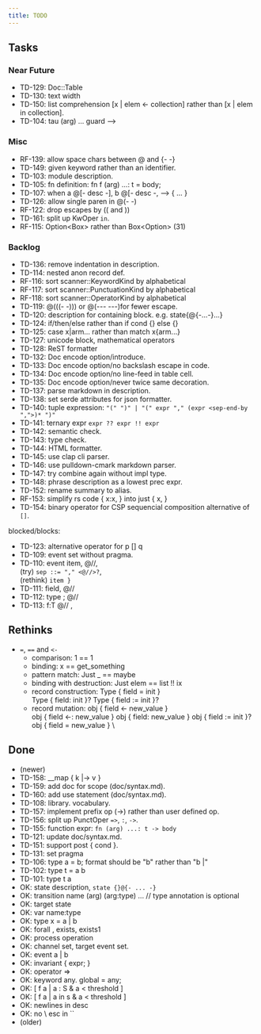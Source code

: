 ```yaml
---
title: TODO
---
```


## Tasks

### Near Future

- TD-129: Doc::Table
- TD-130: text width
- TD-150: list comprehension [x | elem <- collection] rather than [x | elem in collection].
- TD-104: tau (arg) ... guard -\->

### Misc

- RF-139: allow space chars between @ and {- -}
- TD-149: given keyword rather than an identifier.
- TD-103: module description.
- TD-105: fn definition: fn f (arg) ...: t = body;
- TD-107: when a @[- desc -], b @[- desc -, --> { ... }
- TD-126: allow single paren in @(- -)
- RF-122: drop escapes by (( and ))
- TD-161: split up KwOper `in`.
- RF-115: Option<Box<String>> rather than Box<Option<String>> (31)

### Backlog

- TD-136: remove indentation in description.
- TD-114: nested anon record def.
- RF-116: sort scanner::KeywordKind by alphabetical
- RF-117: sort scanner::PunctuationKind by alphabetical
- RF-118: sort scanner::OperatorKind by alphabetical
- TD-119: @(((- -))) or @(-\-- -\--)for fewer escape.
- TD-120: description for containing block. e.g. state{@{-...-}...}
- TD-124: if/then/else rather than if cond {} else {}
- TD-125: case x|arm... rather than match x{arm...}
- TD-127: unicode block, mathematical operators
- TD-128: ReST formatter
- TD-132: Doc encode option/introduce.
- TD-133: Doc encode option/no backslash escape in code.
- TD-134: Doc encode option/no line-feed in table cell.
- TD-135: Doc encode option/never twice same decoration.
- TD-137: parse markdown in description.
- TD-138: set serde attributes for json formatter.
- TD-140: tuple expression:  `"(" ")" | "(" expr "," (expr <sep-end-by ",">)* ")"`
- TD-141: ternary expr `expr ?? expr !! expr`
- TD-142: semantic check.
- TD-143: type check.
- TD-144: HTML formatter.
- TD-145: use clap cli parser.
- TD-146: use pulldown-cmark markdown parser.
- TD-147: try combine again without impl type.
- TD-148: phrase description as a lowest prec expr.
- TD-152: rename summary to alias.
- RF-153: simplify rs code { x:x, } into just { x, }
- TD-154: binary operator for CSP sequencial composition alternative of `[]`.

blocked/blocks:

- TD-123: alternative operator for p [] q
- TD-109: event set without pragma.
- TD-110: event item, @//, \
  (try) `sep ::= "," <@//>?`, \
  (rethink) `item }`
- TD-111: field, @//
- TD-112: type ; @//
- TD-113: f:T @// ,

## Rethinks

* `=`, `==` and `<-`
    * comparison: 1 == 1
    * binding: x == get\_something
    * pattern match: Just _ == maybe
    * binding with destruction: Just elem == list !! ix
    * record construction: Type { field = init } \
      Type { field: init }?
      Type { field := init }?
    * record mutation: obj { field <- new\_value } \
      obj { field <-: new\_value }
      obj { field: new\_value }
      obj { field := init }?
      obj { field = new\_value } \


## Done

- (newer)
- TD-158: \_\_map { k |-> v }
- TD-159: add doc for scope (doc/syntax.md).
- TD-160: add use statement (doc/syntax.md).
- TD-108: library. vocabulary.
- TD-157: implement prefix op (->) rather than user defined op.
- TD-156: split up PunctOper `=>`, `:`, `->`.
- TD-155: function expr: `fn (arg) ...: t -> body`
- TD-121: update doc/syntax.md.
- TD-151: support post { cond }.
- TD-131: set pragma
- TD-106: type a = b; format should be "b" rather than "b |"
- TD-102: type t = a b
- TD-101: type t a
- OK: state description, `state {}@{- ... -}`
- OK: transition name (arg) (arg:type) ...  // type annotation is optional
- OK: target state
- OK: var name:type
- OK: type x = a | b
- OK: forall , exists, exists1
- OK: process operation
- OK: channel set, target event set.
- OK: event a | b
- OK: invariant { expr; }
- OK: operator =>
- OK: keyword any. global = any;
- OK: [ f a | a : S & a < threshold ]
- OK: [ f a | a in s & a < threshold ]
- OK: newlines in desc
- OK: no \ esc in ``
- (older)
